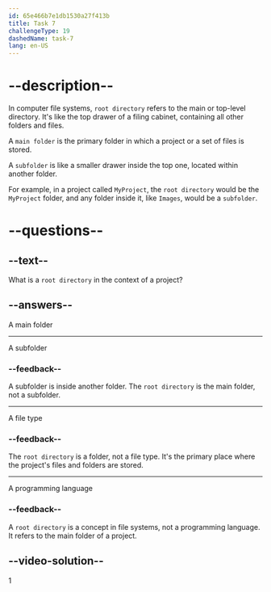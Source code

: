 ```yaml
---
id: 65e466b7e1db1530a27f413b
title: Task 7
challengeType: 19
dashedName: task-7
lang: en-US
---
```


# --description--

In computer file systems, `root directory` refers to the main or top-level directory. It's like the top drawer of a filing cabinet, containing all other folders and files.

A `main folder` is the primary folder in which a project or a set of files is stored.

A `subfolder` is like a smaller drawer inside the top one, located within another folder.

For example, in a project called `MyProject`, the `root directory` would be the `MyProject` folder, and any folder inside it, like `Images`, would be a `subfolder`.

# --questions--

## --text--

What is a `root directory` in the context of a project?

## --answers--

A main folder

---

A subfolder

### --feedback--

A subfolder is inside another folder. The `root directory` is the main folder, not a subfolder.

---

A file type

### --feedback--

The `root directory` is a folder, not a file type. It's the primary place where the project's files and folders are stored.

---

A programming language

### --feedback--

A `root directory` is a concept in file systems, not a programming language. It refers to the main folder of a project.

## --video-solution--

1
